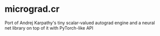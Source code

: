 # micrograd.cr
Port of Andrej Karpathy's tiny scalar-valued autograd engine and a neural net library on top of it with PyTorch-like API 
